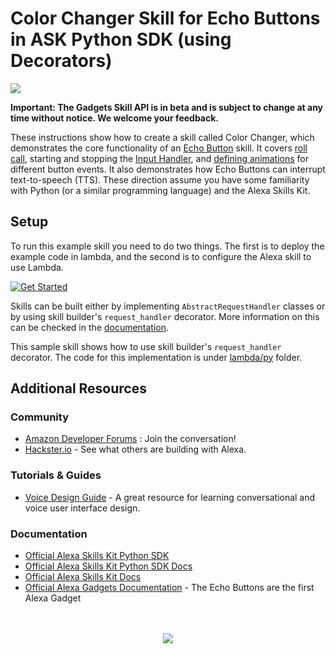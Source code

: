 Color Changer Skill for Echo Buttons in ASK Python SDK (using Decorators)
=========================================

<img src="https://m.media-amazon.com/images/G/01/mobile-apps/dex/alexa/alexa-skills-kit/tutorials/quiz-game/header._TTH_.png" />

**Important: The Gadgets Skill API is in beta and is subject to change at any time without notice. We welcome your feedback.**

These instructions show how to create a skill called Color Changer, which demonstrates the core functionality of an [Echo Button](https://www.amazon.com/Echo-Buttons-Alexa-Gadget-Pack/dp/B072C4KCQH) skill. It covers [roll call](https://developer.amazon.com/docs/gadget-skills/discover-echo-buttons.html#goals), starting and stopping the [Input Handler](https://developer.amazon.com/docs/gadget-skills/receive-echo-button-events.html#flow), and [defining animations](https://developer.amazon.com/docs/gadget-skills/control-echo-buttons.html#animate) for different button events. It also demonstrates how Echo Buttons can interrupt text-to-speech (TTS). These direction assume you have some familiarity with
Python (or a similar programming language) and the Alexa Skills Kit.


Setup
-----

To run this example skill you need to do two things. The first is to
deploy the example code in lambda, and the second is to configure the
Alexa skill to use Lambda.

[![Get Started](https://camo.githubusercontent.com/db9b9ce26327ad3bac57ec4daf0961a382d75790/68747470733a2f2f6d2e6d656469612d616d617a6f6e2e636f6d2f696d616765732f472f30312f6d6f62696c652d617070732f6465782f616c6578612f616c6578612d736b696c6c732d6b69742f7475746f7269616c732f67656e6572616c2f627574746f6e732f627574746f6e5f6765745f737461727465642e5f5454485f2e706e67)](./instructions/1-voice-user-interface.md)

Skills can be built either by implementing ``AbstractRequestHandler`` classes
or by using skill builder's ``request_handler`` decorator. More information
on this can be checked in the [documentation](https://alexa-skills-kit-python-sdk.readthedocs.io/en/latest/REQUEST_PROCESSING.html#request-handlers).

This sample skill shows how to use skill builder's ``request_handler`` decorator.
The code for this implementation is under [lambda/py](lambda/py) folder.

Additional Resources
--------------------

### Community

-  [Amazon Developer Forums](https://forums.developer.amazon.com/spaces/165/index.html) : Join the conversation!
-  [Hackster.io](https://www.hackster.io/amazon-alexa) - See what others are building with Alexa.

### Tutorials & Guides

-  [Voice Design Guide](https://developer.amazon.com/designing-for-voice/) -
   A great resource for learning conversational and voice user interface design.

### Documentation

-  [Official Alexa Skills Kit Python SDK](https://pypi.org/project/ask-sdk/)
-  [Official Alexa Skills Kit Python SDK Docs](https://alexa-skills-kit-python-sdk.readthedocs.io/en/latest/)
-  [Official Alexa Skills Kit Docs](https://developer.amazon.com/docs/ask-overviews/build-skills-with-the-alexa-skills-kit.html)
- [Official Alexa Gadgets Documentation](https://developer.amazon.com/alexa/alexa-gadgets) - The Echo Buttons are the first Alexa Gadget

<p align="center">
  <br/>
  <br/>
  <img src="https://images-na.ssl-images-amazon.com/images/I/61GquaDrMWL._SY450_.jpg"/>
</p>

